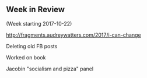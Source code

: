 ## Week in Review

(Week starting 2017-10-22)

http://fragments.audreywatters.com/2017/i-can-change

Deleting old FB posts

Worked on book

Jacobin "socialism and pizza" panel
